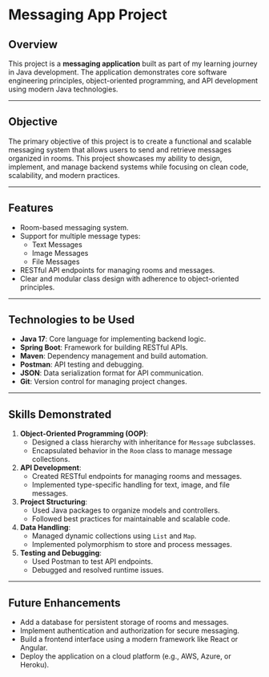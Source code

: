 # Messaging App Project

## **Overview**
This project is a **messaging application** built as part of my learning journey in Java development. The application demonstrates core software engineering principles, object-oriented programming, and API development using modern Java technologies.

---

## **Objective**
The primary objective of this project is to create a functional and scalable messaging system that allows users to send and retrieve messages organized in rooms. This project showcases my ability to design, implement, and manage backend systems while focusing on clean code, scalability, and modern practices.

---

## **Features**
- Room-based messaging system.
- Support for multiple message types:
  - Text Messages
  - Image Messages
  - File Messages
- RESTful API endpoints for managing rooms and messages.
- Clear and modular class design with adherence to object-oriented principles.

---

## **Technologies to be Used**
- **Java 17**: Core language for implementing backend logic.
- **Spring Boot**: Framework for building RESTful APIs.
- **Maven**: Dependency management and build automation.
- **Postman**: API testing and debugging.
- **JSON**: Data serialization format for API communication.
- **Git**: Version control for managing project changes.
---

## **Skills Demonstrated**
1. **Object-Oriented Programming (OOP)**:
   - Designed a class hierarchy with inheritance for `Message` subclasses.
   - Encapsulated behavior in the `Room` class to manage message collections.
2. **API Development**:
   - Created RESTful endpoints for managing rooms and messages.
   - Implemented type-specific handling for text, image, and file messages.
3. **Project Structuring**:
   - Used Java packages to organize models and controllers.
   - Followed best practices for maintainable and scalable code.
4. **Data Handling**:
   - Managed dynamic collections using `List` and `Map`.
   - Implemented polymorphism to store and process messages.
5. **Testing and Debugging**:
   - Used Postman to test API endpoints.
   - Debugged and resolved runtime issues.

---

## **Future Enhancements**
- Add a database for persistent storage of rooms and messages.
- Implement authentication and authorization for secure messaging.
- Build a frontend interface using a modern framework like React or Angular.
- Deploy the application on a cloud platform (e.g., AWS, Azure, or Heroku).

